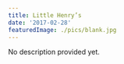 ```yaml
---
title: Little Henry’s
date: '2017-02-28'
featuredImage: ./pics/blank.jpg
---
```


No description provided yet.
